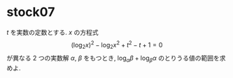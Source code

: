# stock07

$t$ を実数の定数とする. $x$ の方程式 $$(\log_2 x)^2 - \log_2 x^{2} + t^2-t+1 = 0$$ が異なる $2$ つの実数解 $\alpha$, $\beta$ をもつとき, $\log_\alpha \beta + \log_\beta \alpha$ のとりうる値の範囲を求めよ.